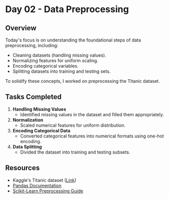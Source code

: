 # Day 02 - Data Preprocessing

## Overview
Today's focus is on understanding the foundational steps of data preprocessing, including:
- Cleaning datasets (handling missing values).
- Normalizing features for uniform scaling.
- Encoding categorical variables.
- Splitting datasets into training and testing sets.

To solidify these concepts, I worked on preprocessing the Titanic dataset.

## Tasks Completed
1. **Handling Missing Values**
   - Identified missing values in the dataset and filled them appropriately.
2. **Normalization**
   - Scaled numerical features for uniform distribution.
3. **Encoding Categorical Data**
   - Converted categorical features into numerical formats using one-hot encoding.
4. **Data Splitting**
   - Divided the dataset into training and testing subsets.

## Resources
- Kaggle's Titanic dataset ([Link](https://www.kaggle.com/c/titanic/data))
- [Pandas Documentation](https://pandas.pydata.org/docs/)
- [Scikit-Learn Preprocessing Guide](https://scikit-learn.org/stable/modules/preprocessing.html)
